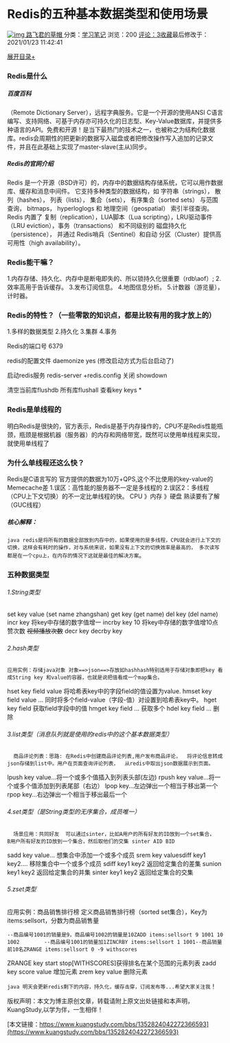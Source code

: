 # Redis的五种基本数据类型和使用场景

[![img](https://thirdwx.qlogo.cn/mmopen/vi_32/LyXoVuH1CSYOTiba6S4MW78ysIZGkp8RKicnmIbPFMvfcKr8D55b1PA8EiaX30SgibliacCjYVS9fbvKtdjhqyMeDVA/132) 路飞君的草帽 ](https://www.kuangstudy.com/user/a80ccd06baeb4c2fb23e29b26d65680e)分类：[学习笔记](https://www.kuangstudy.com/bbs?cid=4) 浏览：200 [评论：3](https://www.kuangstudy.com/bbs/1352824042272366593#comments)[收藏](javascript:void(0);)最后修改于： 2021/01/23 11:42:41

[展开目录+](javascript:void(0);)

### Redis是什么

##### 百度百科

（Remote Dictionary Server），远程字典服务。它是一个开源的使用ANSI C语言编写、支持网络、可基于内存亦可持久化的日志型、Key-Value数据库，并提供多种语言的API。免费和开源！是当下最热门的技术之一，也被称之为结构化数据库。redis会周期性的把更新的数据写入磁盘或者把修改操作写入追加的记录文件，并且在此基础上实现了master-slave(主从)同步。

##### Redis的官网介绍

Redis 是一个开源（BSD许可）的，内存中的数据结构存储系统，它可以用作数据库、缓存和消息中间件。 它支持多种类型的数据结构，如 字符串（strings）， 散列（hashes）， 列表（lists）， 集合（sets）， 有序集合（sorted sets） 与范围查询， bitmaps， hyperloglogs 和 地理空间（geospatial） 索引半径查询。 Redis 内置了 复制（replication），LUA脚本（Lua scripting），LRU驱动事件（LRU eviction），事务（transactions） 和不同级别的 磁盘持久化（persistence）， 并通过 Redis哨兵（Sentinel）和自动 分区（Cluster）提供高可用性（high availability）。

### Redis能干嘛？

1.内存存储、持久化、内存中是断电即失的、所以锁持久化很重要（rdb\aof）;
2.效率高用于告诉缓存。
3.发布订阅信息。
4.地图信息分析。
5.计数器（游览量），计时器。

### Redis的特性？（一些零散的知识点，都是比较有用的我才放上的）

1.多样的数据类型
2.持久化
3.集群
4.事务

Redis的端口号
6379

redis的配置文件
daemonize yes (修改启动方式为后台启动了)

启动redis服务
redis-server +redis.config
关闭
showdown

清空当前库flushdb 所有库flushall
查看key keys *

### Redis是单线程的

明白Redis是很快的，官方表示，Redis是基于内存操作的，CPU不是Redis性能瓶颈，瓶颈是根据机器（服务器）的内存和网络带宽，既然可以使用单线程来实现，就使用单线程了

### 为什么单线程还这么快？

Redis是C语言写的
官方提供的数据为10万+QPS,这个不比使用的key-value的Memecache差
1.误区：高性能的服务器不一定是多线程的
2.误区2：多线程（CPU上下文切换）的不一定比单线程的快。
CPU 》内存 》硬盘 熟读要有了解（GUC线程）

##### 核心解释：

`java redis是将所有的数据全部放到内存中的，如果使用的是多线程，CPU就会进行上下文的切换，这样会有耗时的操作，对与系统来说，如果没有上下文的切换效率是最高的， 多次读写都是在一个cpu上，在内存的情况下这就是最佳的解决方案`。

### 五种数据类型

###### 1.String类型

set key value (set name zhangshan)
get key (get name)
del key (del name)
incr key 将key中存储的数字值增一
incrby key 10 将key中存储的数字值增10点赞次数 ~~~~视频播放次数~~~~
decr key
decrby key

###### 2.hash类型

```
应用实例：存储java对象 对象==>json==>存放如hashhash特别适用于存储对象即把key 看成String key 和value的容器，也就是说把值看成一个map集合。
```

hset key field value 将哈希表key中的字段field的值设置为value.
hmset key field value … 同时将多个field-value（字段-值）对设置到哈希表key中。
hget key field 获取field字段中的值
hmget key field … 获取多个
hdel key field … 删除

###### 3.list类型（消息队列就是使用的redis中的这个基本数据类型）

```
  商品评论列表：思路: 在Redis中创建商品评论列表,用户发布商品评论，  将评论信息转成json存储到list中。用户在页面查询评论列表，  从redis中取出json数据展示到页面。
```

lpush key value…将一个或多个值插入到列表头部(左边)
rpush key value…将一个或多个值添加到列表尾部（右边）
lpop key…左边弹出一个相当于移出第一个
rpop key…右边弹出一个相当于移出最后一个

###### 4.set类型（是String类型的无序集合，成员唯一）

```
  场景应用：共同好友  可以通过sinter，比如A用户的所有好友的ID放到一个set集合，  B用户所有好友的ID放到一个集合，然后取他们的交集 sinter AID BID
```

sadd key value… 想集合中添加一个或多个成员
srem key valuesdiff key1 key2…. 移除集合中一个或多个成员
sdiff key1 key2 返回给定集合的差集
sunion key1 key2 返回给定集合的并集
sinter key1 key2 返回给定集合的交集

###### 5.zset类型

应用实例：商品销售排行榜
定义商品销售排行榜（sorted set集合），Key为items:sellsort，分数为商品销售量

```
--商品编号1001的销量是9，商品编号1002的销量是10ZADD items:sellsort 9 1001 10 1002        --商品编号1001的销量加1ZINCRBY items:sellsort 1 1001--商品销量前10名ZRANGE items:sellsort 0 -9 withscores
```

ZRANGE key start stop[WITHSCORES]获得排名在某个范围的元素列表
zadd key score value 增加元素
zrem key value 删除元素

`java 明天会更新redis剩下的内容，持久化，缓存击穿，订阅发布等...希望大家关注我`！

版权声明：本文为博主原创文章，转载请附上原文出处链接和本声明，KuangStudy,以学为伴，一生相伴！

[本文链接：https://www.kuangstudy.com/bbs/1352824042272366593](https://www.kuangstudy.com/bbs/1352824042272366593)